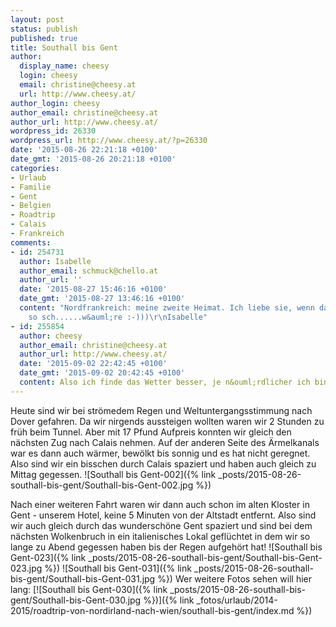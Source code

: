 ```yaml
---
layout: post
status: publish
published: true
title: Southall bis Gent
author:
  display_name: cheesy
  login: cheesy
  email: christine@cheesy.at
  url: http://www.cheesy.at/
author_login: cheesy
author_email: christine@cheesy.at
author_url: http://www.cheesy.at/
wordpress_id: 26330
wordpress_url: http://www.cheesy.at/?p=26330
date: '2015-08-26 22:21:18 +0100'
date_gmt: '2015-08-26 20:21:18 +0100'
categories:
- Urlaub
- Familie
- Gent
- Belgien
- Roadtrip
- Calais
- Frankreich
comments:
- id: 254731
  author: Isabelle
  author_email: schmuck@chello.at
  author_url: ''
  date: '2015-08-27 15:46:16 +0100'
  date_gmt: '2015-08-27 13:46:16 +0100'
  content: "Nordfrankreich: meine zweite Heimat. Ich liebe sie, wenn das Wetter nicht
    so sch......w&auml;re :-)))\r\nIsabelle"
- id: 255854
  author: cheesy
  author_email: christine@cheesy.at
  author_url: http://www.cheesy.at/
  date: '2015-09-02 22:42:45 +0100'
  date_gmt: '2015-09-02 20:42:45 +0100'
  content: Also ich finde das Wetter besser, je n&ouml;rdlicher ich bin ;)
---
```

Heute sind wir bei strömedem Regen und Weltuntergangsstimmung nach Dover gefahren. Da wir nirgends aussteigen wollten waren wir 2 Stunden zu früh beim Tunnel. Aber mit 17 Pfund Aufpreis konnten wir gleich den nächsten Zug nach Calais nehmen. Auf der anderen Seite des Ärmelkanals war es dann auch wärmer, bewölkt bis sonnig und es hat nicht geregnet. Also sind wir ein bisschen durch Calais spaziert und haben auch gleich zu Mittag gegessen.
![Southall bis Gent-002]({% link _posts/2015-08-26-southall-bis-gent/Southall-bis-Gent-002.jpg %})
<!--more-->
Nach einer weiteren Fahrt waren wir dann auch schon im alten Kloster in Gent - unserem Hotel, keine 5 Minuten von der Altstadt entfernt. Also sind wir auch gleich durch das wunderschöne Gent spaziert und sind bei dem nächsten Wolkenbruch in ein italienisches Lokal geflüchtet in dem wir so lange zu Abend gegessen haben bis der Regen aufgehört hat!
![Southall bis Gent-023]({% link _posts/2015-08-26-southall-bis-gent/Southall-bis-Gent-023.jpg %})
 ![Southall bis Gent-031]({% link _posts/2015-08-26-southall-bis-gent/Southall-bis-Gent-031.jpg %})
Wer weitere Fotos sehen will hier lang:
[![Southall bis Gent-030]({% link _posts/2015-08-26-southall-bis-gent/Southall-bis-Gent-030.jpg %})]({% link _fotos/urlaub/2014-2015/roadtrip-von-nordirland-nach-wien/southall-bis-gent/index.md %})
